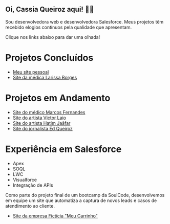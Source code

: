 ## Oi, Cassia Queiroz aqui! 👋🏻

Sou desenvolvedora web e desenvolvedora Salesforce. Meus projetos têm recebido elogios contínuos pela qualidade que apresentam. 

Clique nos links abaixo para dar uma olhada!

# Projetos Concluídos

- [Meu site pessoal](https://devcassiaqueiroz.com.br) 
- [Site da médica Larissa Borges](https://dralarissaborges.com.br)

# Projetos em Andamento

- [Site do médico Marcos Fernandes](https://drmarcosfernandes.com) 
- [Site do artista Victor Laio](https://cassiaqueiroz.github.io/vlaio/) 
- [Site do artista Hatim Jaâfar](https://cassiaqueiroz.github.io/hatim-jaafar/) 
- [Site do jornalista Ed Queiroz](https://cassiaqueiroz.github.io/ed-queiroz/) 

# Experiência em Salesforce
- Apex 
- SOQL
- LWC
- Visualforce
- Integração de APIs

Como parte do projeto final de um bootcamp da SoulCode, desenvolvemos em equipe um site que automatiza a captura de novos leads e casos de atendimento ao cliente.

- [Site da empresa Fictícia "Meu Carrinho"](https://cassiaqueiroz.github.io/MeuCarrinho/cliente.html)
